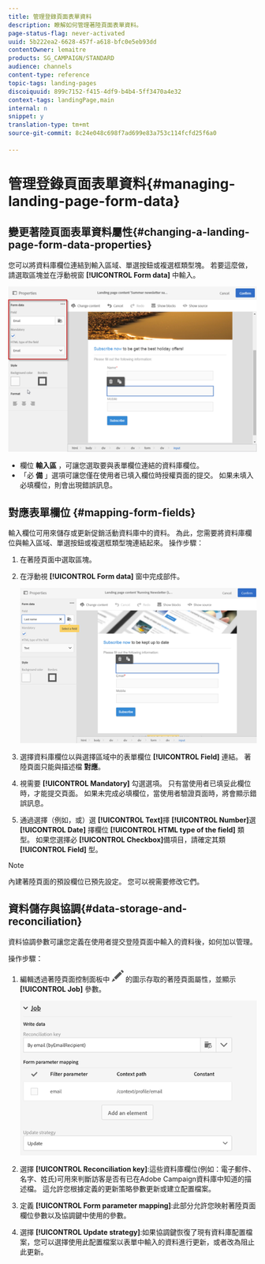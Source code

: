 ```yaml
---
title: 管理登錄頁面表單資料
description: 瞭解如何管理著陸頁面表單資料。
page-status-flag: never-activated
uuid: 5b222ea2-6628-457f-a618-bfc0e5eb93dd
contentOwner: lemaitre
products: SG_CAMPAIGN/STANDARD
audience: channels
content-type: reference
topic-tags: landing-pages
discoiquuid: 899c7152-f415-4df9-b4b4-5ff3470a4e32
context-tags: landingPage,main
internal: n
snippet: y
translation-type: tm+mt
source-git-commit: 8c24e048c698f7ad699e83a753c114fcfd25f6a0

---
```



# 管理登錄頁面表單資料{#managing-landing-page-form-data}

## 變更著陸頁面表單資料屬性{#changing-a-landing-page-form-data-properties}

您可以將資料庫欄位連結到輸入區域、單選按鈕或複選框類型塊。 若要這麼做，請選取區塊並在浮動視窗 **[!UICONTROL Form data]** 中輸入。

![](assets/delivery_content_9.png)

* 欄位 **輸入區** ，可讓您選取要與表單欄位連結的資料庫欄位。
* 「必 **備** 」選項可讓您僅在使用者已填入欄位時授權頁面的提交。 如果未填入必填欄位，則會出現錯誤訊息。

## 對應表單欄位 {#mapping-form-fields}

輸入欄位可用來儲存或更新促銷活動資料庫中的資料。 為此，您需要將資料庫欄位與輸入區域、單選按鈕或複選框類型塊連結起來。 操作步驟：

1. 在著陸頁面中選取區塊。
1. 在浮動視 **[!UICONTROL Form data]** 窗中完成部件。

   ![](assets/editing_lp_content_4.png)

1. 選擇資料庫欄位以與選擇區域中的表單欄位 **[!UICONTROL Field]** 連結。 著陸頁面只能與描述檔 **對應**。

1. 視需要 **[!UICONTROL Mandatory]** 勾選選項。 只有當使用者已填妥此欄位時，才能提交頁面。 如果未完成必填欄位，當使用者驗證頁面時，將會顯示錯誤訊息。

1. 通過選擇（例如，或）選 **[!UICONTROL Text]**&#x200B;擇 **[!UICONTROL Number]**&#x200B;選 **[!UICONTROL Date]** 擇欄位 **[!UICONTROL HTML type of the field]** 類型。
如果您選擇必 **[!UICONTROL Checkbox]**&#x200B;備項目，請確定其類 **[!UICONTROL Field]** 型。

>[!NOTE]
>
>內建著陸頁面的預設欄位已預先設定。 您可以視需要修改它們。

## 資料儲存與協調{#data-storage-and-reconciliation}

資料協調參數可讓您定義在使用者提交登陸頁面中輸入的資料後，如何加以管理。

操作步驟：

1. 編輯透過著陸頁面控制面板中 ![](assets/edit_darkgrey-24px.png) 的圖示存取的著陸頁面屬性，並顯示 **[!UICONTROL Job]** 參數。

   ![](assets/lp_parameters_4.png)

1. 選擇 **[!UICONTROL Reconciliation key]**:這些資料庫欄位(例如：電子郵件、名字、姓氏)可用來判斷訪客是否有已在Adobe Campaign資料庫中知道的描述檔。 這允許您根據定義的更新策略參數更新或建立配置檔案。
1. 定義 **[!UICONTROL Form parameter mapping]**:此部分允許您映射著陸頁面欄位參數以及協調鍵中使用的參數。
1. 選擇 **[!UICONTROL Update strategy]**:如果協調鍵恢復了現有資料庫配置檔案，您可以選擇使用此配置檔案以表單中輸入的資料進行更新，或者改為阻止此更新。
